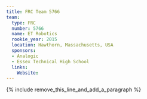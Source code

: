 ```yaml
---
title: FRC Team 5766
team:
  type: FRC
  number: 5766
  name: ET Robotics
  rookie_year: 2015
  location: Hawthorn, Massachusetts, USA
  sponsors:
  - Analogic
  - Essex Technical High School
  links:
    Website:
---
```


{% include remove_this_line_and_add_a_paragraph %}